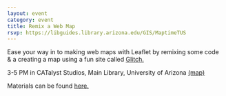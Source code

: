 ```yaml
---
layout: event
category: event
title: Remix a Web Map
rsvp: https://libguides.library.arizona.edu/GIS/MaptimeTUS
---
```


Ease your way in to making web maps with Leaflet by remixing some code & a creating a map using a fun site called [Glitch.](https://glitch.com/)

3-5 PM in CATalyst Studios, Main Library, University of Arizona [(map)](https://maps.arizona.edu/campus360/?shareId=cffd90949e3d2b8aec3f6e9d727e66680d6c2973)

Materials can be found [here.](https://github.com/maptime/tucson/tree/gh-pages/sessions/leaflet_glitch_02-2020) 
